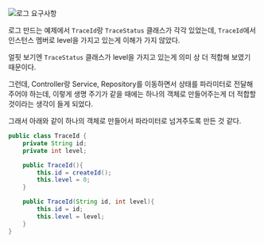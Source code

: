 ![로그 요구사항](https://github.com/boseungk/TIL/assets/95980754/a463c455-cca0-4a52-be6f-e70007490b40)

로그 만드는 예제에서 `TraceId`랑 `TraceStatus` 클래스가 각각 있었는데, `TraceId`에서 인스턴스 멤버로 level을 가지고 있는게 이해가 가지 않았다.

얼핏 보기엔 `TraceStatus` 클래스가 level을 가지고 있는게 의미 상 더 적합해 보였기 때문이다.

그런데, Controller랑 Service, Repository를 이동하면서 상태를 파라미터로 전달해주어야 하는데, 이렇게 생명 주기가 같을 때에는 하나의 객체로 만들어주는게 더 적합할 것이라는 생각이 들게 되었다.

그래서 아래와 같이 하나의 객체로 만들어서 파라미터로 넘겨주도록 만든 것 같다.

```java
public class TraceId {
    private String id;
    private int level;

    public TraceId(){
        this.id = createId();
        this.level = 0;
    }

    public TraceId(String id, int level){
        this.id = id;
        this.level = level;
    }
}
```